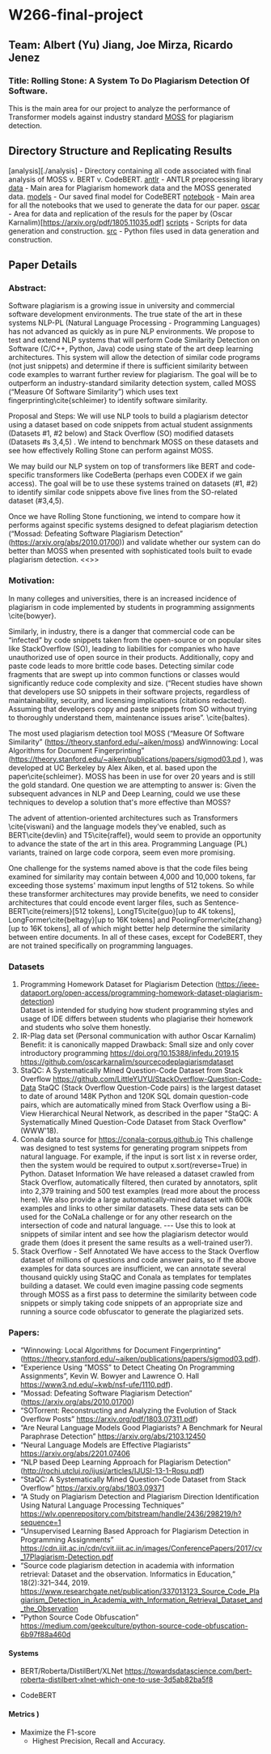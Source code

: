 # W266-final-project

## Team: Albert (Yu) Jiang, Joe Mirza, Ricardo Jenez

### Title: Rolling Stone: A System To Do Plagiarism Detection Of Software.
This is the main area for our project to analyze the performance of Transformer models against industry standard [MOSS](https://theory.stanford.edu/~aiken/publications/papers/sigmod03.pdf) for plagiarism detection. 

## Directory Structure and Replicating Results
[analysis][./analysis] - Directory containing all code associated with final analysis of MOSS v. BERT v. CodeBERT.
[antlr](./antlr) - ANTLR preprocessing library
[data](./data) - Main area for Plagiarism homework data and the MOSS generated data.
[models](./models) - Our saved final model for CodeBERT
[notebook](./notebooks) - Main area for all the notebooks that we used to generate the data for our paper.
[oscar](./oscar) - Area for data and replication of the resuls for the paper by (Oscar Karnalim)[https://arxiv.org/pdf/1805.11035.pdf]
[scripts](./scripts) - Scripts for data generation and construction.
[src](./src) - Python files used in data generation and construction.<p>
## Paper Details
### Abstract:
Software plagiarism is a growing issue in university and commercial software development environments. The true state of the art in these systems NLP-PL (Natural Language Processing - Programming Languages) has not advanced as quickly as in pure NLP environments. We propose to test and extend NLP systems that will perform Code Similarity Detection on Software (C/C++, Python, Java) code using state of the art deep learning architectures. This system will allow the detection of similar code programs (not just snippets) and determine if there is sufficient similarity between code examples to warrant further review for plagiarism. The goal will be to outperform an industry-standard similarity detection system, called MOSS (“Measure Of Software Similarity”) which uses text fingerprinting\cite{schleimer} to identify software similarity.

Proposal and Steps:
We will use NLP tools to build a plagiarism detector using a dataset based on code snippets from actual student assignments (Datasets #1, #2 below) and Stack Overflow (SO) modified datasets (Datasets #s 3,4,5) . We intend to benchmark MOSS on these datasets and see how effectively Rolling Stone can perform against MOSS.

We may build our  NLP system on top of transformers like BERT and code-specific transformers like CodeBerta (perhaps even CODEX if we gain access). The goal will be to use these systems trained on datasets (#1, #2)  to identify similar code snippets above five lines from the SO-related dataset (#3,4,5).

Once we have Rolling Stone functioning, we intend to compare how it performs against specific systems designed to defeat plagiarism detection (“Mossad: Defeating Software Plagiarism Detection” (https://arxiv.org/abs/2010.01700)) and validate whether our system can do better than MOSS when presented with sophisticated tools built to evade plagiarism detection.
<<<Done Main Proposal>>>

### Motivation:
  In many colleges and universities, there is an increased incidence of plagiarism in code implemented by students in programming assignments \cite{bowyer}. 

Similarly, in industry, there is a danger that commercial code can be “infected” by code snippets taken from the open-source or on popular sites like StackOverflow (SO), leading to liabilities for companies who have unauthorized use of open source in their products. Additionally, copy and paste code leads to more brittle code bases. Detecting similar code fragments that are swept up into common functions or classes would significantly reduce code complexity and size. (“Recent studies have shown that developers use SO snippets in their software projects, regardless of maintainability, security, and licensing implications (citations redacted). Assuming that developers copy and paste snippets from SO without trying to thoroughly understand them, maintenance issues arise”. \cite{baltes}.

The most used plagiarism detection tool MOSS (“Measure Of Software Similarity”  (https://theory.stanford.edu/~aiken/moss) andWinnowing: Local Algorithms for Document Fingerprinting” (https://theory.stanford.edu/~aiken/publications/papers/sigmod03.pd ), was developed at UC Berkeley by Alex Aiken, et al. based upon the paper\cite{schleimer}. MOSS has been in use for over 20 years and is still the gold standard. One question we are attempting to answer is: Given the subsequent advances in NLP and Deep Learning, could we use these techniques to develop a solution that's more effective than MOSS?

The advent of attention-oriented architectures such as Transformers \cite{viswani} and the language models they've enabled, such as BERT\cite{devlin} and T5\cite{raffel}, would seem to provide an opportunity to advance the state of the art in this area. Programming Language (PL) variants, trained on large code corpora, seem even more promising. 

One challenge for the systems named above is that the code files being examined for similarity may contain between 4,000 and 10,000 tokens, far exceeding those systems' maximum input lengths of 512 tokens. So while these transformer architectures may provide benefits, we need to consider architectures that could encode event larger files, such as Sentence-BERT\cite{reimers}[512 tokens], LongT5\cite{guo}[up to 4K tokens], LongFormer\cite{beltagy}[up to 16K tokens] and PoolingFormer\cite{zhang}[up to 16K tokens], all of which might better help determine the similarity between entire documents. In all of these cases, except for CodeBERT, they are not trained specifically on programming languages.

  ### Datasets 

1. Programming Homework Dataset for Plagiarism Detection (https://ieee-dataport.org/open-access/programming-homework-dataset-plagiarism-detection)<br>
Dataset is intended for studying how student programming styles and usage of IDE differs between students who plagiarise their homework and students who solve them honestly.
2. IR-Plag data set (Personal communication with author Oscar Karnalim)
Benefit: it is canonically mapped
Drawback: Small size and only cover introductory programming
https://doi.org/10.15388/infedu.2019.15
https://github.com/oscarkarnalim/sourcecodeplagiarismdataset
3. StaQC: A Systematically Mined Question-Code Dataset from Stack Overflow
https://github.com/LittleYUYU/StackOverflow-Question-Code-Data
StaQC (Stack Overflow Question-Code pairs) is the largest dataset to date of around 148K Python and 120K SQL domain question-code pairs, which are automatically mined from Stack Overflow using a Bi-View Hierarchical Neural Network, as described in the paper "StaQC: A Systematically Mined Question-Code Dataset from Stack Overflow" (WWW'18). 
4. Conala data source for https://conala-corpus.github.io
This challenge was designed to test systems for generating program snippets from natural language. For example, if the input is sort list x in reverse order, then the system would be required to output x.sort(reverse=True) in Python.
Dataset Information
We have released a dataset crawled from Stack Overflow, automatically filtered, then curated by annotators, split into 2,379 training and 500 test examples (read more about the process here). We also provide a large automatically-mined dataset with 600k examples and links to other similar datasets. These data sets can be used for the CoNaLa challenge or for any other research on the intersection of code and natural language.
--- Use this to look at snippets of similar intent and see how the plagiarism detector would grade them (does it present the same results as a well-trained user?). 
5. Stack Overflow - Self Annotated
We have access to the Stack Overflow dataset of millions of questions and code answer pairs, so if the above examples for data sources are insufficient, we can annotate several thousand quickly using StaQC and Conala as templates for templates building a dataset. We could even imagine passing code segments through MOSS as a first pass to determine the similarity between code snippets or simply taking code snippets of an appropriate size and running a source code obfuscator to generate the plagiarized sets.
  
  
### Papers:
- “Winnowing: Local Algorithms for Document Fingerprinting” (https://theory.stanford.edu/~aiken/publications/papers/sigmod03.pdf).
- “Experience Using ”MOSS” to Detect Cheating On Programming Assignments”, Kevin W. Bowyer and Lawrence O. Hall https://www3.nd.edu/~kwb/nsf-ufe/1110.pdf).
- “Mossad: Defeating Software Plagiarism Detection” (https://arxiv.org/abs/2010.01700)
- “SOTorrent: Reconstructing and Analyzing the Evolution of Stack Overflow Posts” https://arxiv.org/pdf/1803.07311.pdf)
- “Are Neural Language Models Good Plagiarists? A Benchmark for Neural Paraphrase Detection” https://arxiv.org/abs/2103.12450
- “Neural Language Models are Effective Plagiarists” https://arxiv.org/abs/2201.07406
- “NLP based Deep Learning Approach for Plagiarism Detection” (http://rochi.utcluj.ro/ijusi/articles/IJUSI-13-1-Rosu.pdf)
- “StaQC: A Systematically Mined Question-Code Dataset from Stack Overflow” https://arxiv.org/abs/1803.09371
- “A Study on Plagiarism Detection and Plagiarism Direction Identification Using Natural Language Processing Techniques”
https://wlv.openrepository.com/bitstream/handle/2436/298219/h?sequence=1
- “Unsupervised Learning Based Approach for Plagiarism Detection in Programming Assignments” https://cdn.iiit.ac.in/cdn/cvit.iiit.ac.in/images/ConferencePapers/2017/cv_17Plagiarism-Detection.pdf
- “Source code plagiarism detection in academia with information retrieval: Dataset and the observation. Informatics in Education,” 18(2):321–344, 2019. https://www.researchgate.net/publication/337013123_Source_Code_Plagiarism_Detection_in_Academia_with_Information_Retrieval_Dataset_and_the_Observation
- “Python Source Code Obfuscation”
https://medium.com/geekculture/python-source-code-obfuscation-6b97f88a460d

#### Systems
- BERT/Roberta/DistilBert/XLNet https://towardsdatascience.com/bert-roberta-distilbert-xlnet-which-one-to-use-3d5ab82ba5f8

- CodeBERT


#### Metrics )
- Maximize the F1-score
  - Highest Precision, Recall and Accuracy.

 





